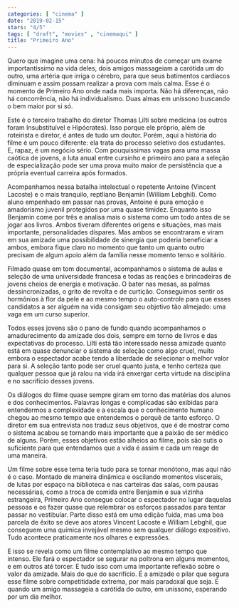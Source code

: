 ```yaml
---
categories: [ "cinema" ]
date: "2019-02-15"
stars: "4/5"
tags: [ "draft", "movies" , "cinemaqui" ]
title: "Primeiro Ano"
---
```

Quero que imagine uma cena: há poucos minutos de começar um exame
importantíssimo na vida deles, dois amigos massageiam a carótida um
do outro, uma artéria que irriga o cérebro, para que seus batimentos
cardíacos diminuam e assim possam realizar a prova com mais calma. Esse
é o momento de Primeiro Ano onde nada mais importa. Não há diferenças,
não há concorrência, não há individualismo. Duas almas em uníssono
buscando o bem maior por si só.

Este é o terceiro trabalho do diretor Thomas Lilti sobre medicina (os
outros foram Insubstituível e Hipócrates). Isso porque ele próprio,
além de roteirista e diretor, é antes de tudo um doutor. Porém, aqui a
história do filme é um pouco diferente: ela trata do processo seletivo
dos estudantes. E, rapaz, é um negócio sério. Com pouquíssimas vagas
para uma massa caótica de jovens, a luta anual entre cursinho e primeiro
ano para a seleção de especialização pode ser uma prova muito maior
de persistência que a própria eventual carreira após formados.

Acompanhamos nessa batalha intelectual o repetente Antoine (Vincent
Lacoste) e o mais tranquilo, reptliano Benjamin (William Lebghil). Como
aluno empenhado em passar nas provas, Antoine é pura emoção e
amadorismo juvenil protegidos por uma quase timidez. Enquanto isso
Benjamin come por três e analisa mais o sistema como um todo antes de
se jogar aos livros. Ambos tiveram diferentes origens e situações,
mas mais importante, personalidades díspares. Mas ambos se encontraram e
viram em sua amizade uma possibilidade de sinergia que poderia beneficiar
a ambos, embora fique claro no momento que tanto um quanto outro precisam
de algum apoio além da família nesse momento tenso e solitário.

Filmado quase em tom documental, acompanhamos o sistema de aulas e
seleção de uma universidade francesa e todas as reações e brincadeiras
de jovens cheios de energia e motivação. O bater nas mesas, as palmas
dessincronizadas, o grito de revolta e de curtição. Conseguimos sentir
os hormônios à flor da pele e ao mesmo tempo o auto-controle para
que esses candidatos a ser alguém na vida consigam seu objetivo tão
almejado: uma vaga em um curso superior.

Todos esses jovens são o pano de fundo quando acompanhamos o
amadurecimento da amizade dos dois, sempre em torno de livros e das
expectativas do processo. Lilti está tão interessado nessa amizade
quanto está em quase denunciar o sistema de seleção como algo cruel,
muito embora o espectador acabe tendo a liberdade de selecionar o melhor
valor para si. A seleção tanto pode ser cruel quanto justa, e tenho
certeza que qualquer pessoa que já ralou na vida irá enxergar certa
virtude na disciplina e no sacrifício desses jovens.

Os diálogos do filme quase sempre giram em torno das matérias dos
alunos e dos conhecimentos. Palavras longas e complicadas são exibidas
para entendermos a complexidade e a escala que o conhecimento humano
chegou ao mesmo tempo que entendemos o porquê de tanto esforço. O
diretor em sua entrevista nos traduz seus objetivos, que é de mostrar
como o sistema acabou se tornando mais importante que a paixão de ser
médico de alguns. Porém, esses objetivos estão alheios ao filme,
pois são sutis o suficiente para que entendamos que a vida é assim e
cada um reage de uma maneira.

Um filme sobre esse tema teria tudo para se tornar monótono, mas
aqui não é o caso. Montado de maneira dinâmica e oscilando momentos
viscerais, de lutas por espaço na biblioteca e nas carteiras das salas,
com pausas necessárias, como a troca de comida entre Benjamin e sua
vizinha estrangeira, Primeiro Ano consegue colocar o espectador no lugar
daquelas pessoas e os fazer quase que relembrar os esforços passados
para tentar passar no vestibular. Parte disso está em uma edição fuida,
mas uma boa parcela de êxito se deve aos atores Vincent Lacoste e William
Lebghil, que conseguem uma química invejável mesmo sem qualquer diálogo
expositivo. Tudo acontece praticamente nos olhares e expressões.

E isso se revela como um filme contemplativo ao mesmo tempo que
intenso. Ele fará o espectador se segurar na poltrona em alguns momentos,
e em outros até torcer. E tudo isso com uma importante reflexão sobre
o valor da amizade. Mais do que do sacrifício. É a amizade o pilar que
segura esse filme sobre competitidade extrema, por mais paradoxal que
seja. É quando um amigo massageia a carótida do outro, em uníssono,
esperando por um dia melhor.
